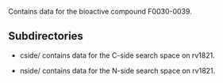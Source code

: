 Contains data for the bioactive compound F0030-0039.

## Subdirectories

- cside/ contains data for the C-side search space on rv1821.

- nside/ contains data for the N-side search space on rv1821.


